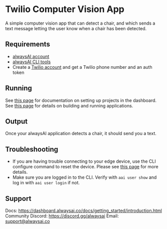 # Twilio Computer Vision App
A simple computer vision app that can detect a chair, and which sends a text message letting the user know when a chair has been detected.

## Requirements
- [alwaysAI account](https://alwaysai.co/auth?register=true)
- [alwaysAI CLI tools](https://dashboard.alwaysai.co/docs/getting_started/development_computer_setup.html)
- Create a [Twilio account](https://www.twilio.com/docs/sms/quickstart/node#install-nodejs-and-the-twilio-module) and get a Twilio phone number and an auth token

## Running
See [this page](https://alwaysai.co/docs/getting_started/working_with_projects.html) for documentation on setting up projects in the dashboard. See [this page](https://alwaysai.co/blog/building-and-deploying-apps-on-alwaysai) for details on building and running applications.

## Output
Once your alwaysAI application detects a chair, it should send you a text.

## Troubleshooting
- If you are having trouble connecting to your edge device, use the CLI configure command to reset the device. Please see [this page](https://alwaysai.co/docs/reference/cli_commands.html) for more details.
- Make sure you are logged in to the CLI. Verify with ```aai user show``` and log in with ```aai user login``` if not. 

## Support
Docs: https://dashboard.alwaysai.co/docs/getting_started/introduction.html
Community Discord: https://discord.gg/alwaysai
Email: support@alwaysai.co

